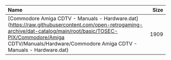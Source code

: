 |Name|Size|
|:---|---:|
|[Commodore Amiga CDTV - Manuals - Hardware.dat](https://raw.githubusercontent.com/open-retrogaming-archive/dat-catalog/main/root/basic/TOSEC-PIX/Commodore/Amiga CDTV/Manuals/Hardware/Commodore Amiga CDTV - Manuals - Hardware.dat)|1909|
